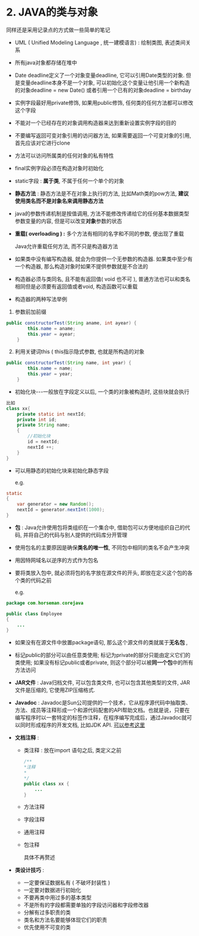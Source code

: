 # 2. JAVA的类与对象

同样还是采用记录点的方式做一些简单的笔记

- UML ( Unified Modeling Language , 统一建模语言) :  绘制类图, 表述类间关系

- 所有java对象都存储在堆中

<!--more-->


- Date deadline定义了一个对象变量deadline, 它可以引用Date类型的对象. 但是变量deadline本身不是一个对象, 可以初始化这个变量让他引用一个新构造的对象deadline = new Date() 或者引用一个已有的对象deadline = birthday

- 实例字段最好用private修饰, 如果用public修饰, 任何类的任何方法都可以修改这个字段

- 不能对一个已经存在的对象调用构造器来达到重新设置实例字段的目的

- 不要编写返回可变对象引用的访问器方法, 如果需要返回一个可变对象的引用, 首先应该对它进行clone

- 方法可以访问所属类的任何对象的私有特性

- final实例字段必须在构造对象时初始化

- static字段 : **属于类**, 不属于任何一个单个的对象

- **静态方法** : 静态方法是不在对象上执行的方法, 比如Math类的pow方法, **建议使用类名而不是对象名来调用静态方法** 

- java的参数传递机制是按值调用, 方法不能修改传递给它的任何基本数据类型参数变量的内容, 但是可以改变**对象**参数的状态

- **重载( overloading ) :** 多个方法有相同的名字和不同的参数, 便出现了重载

  Java允许重载任何方法, 而不只是构造器方法 

- 如果类中没有编写构造器, 就会为你提供一个无参数的构造器. 如果类中至少有一个构造器, 那么构造对象时如果不提供参数就是不合法的
- 构造器必须与类同名, 且不能有返回值( void 也不可 ), 普通方法也可以和类名相同但是必须要有返回值或者void, 构造函数可以重载
- 构造器的两种写法举例

1. 参数前加前缀

``` java
public constructorTest(String aname, int ayear) {
        this.name = aname;
        this.year = ayear;
    }
```

2. 利用关键词this ( this指示隐式参数, 也就是所构造的对象

```java
public constructorTest(String name, int year) {
        this.name = name;
        this.year = year;
    }
```

- 初始化块---一般放在字段定义以后, 一个类的对象被构造时, 这些块就会执行

```java
比如
class xx{
	private static int nextId;
	private int id;
	private String name;
    {
    	//初始化块
    	id = nextId;
    	nextId ++;
    }
}
```

- 可以用静态的初始化块来初始化静态字段

  e.g.

```java
static
{
    var generator = new Random();
    nextId = generator.nextInt(1000);
}
```

- **包**  : Java允许使用包将类组织在一个集合中, 借助包可以方便地组织自己的代码, 并将自己的代码与别人提供的代码库分开管理

- 使用包名的主要原因是确保**类名的唯一性**, 不同包中相同的类名不会产生冲突

- 用因特网域名以逆序的方式作为包名

- 要将类放入包中, 就必须将包的名字放在源文件的开头, 即放在定义这个包的各个类的代码之前

  e.g.

```java
package com.horseman.corejava

public class Employee
{
    ...
}
```

- 如果没有在源文件中放置package语句, 那么这个源文件的类就属于**无名包** , 

- 标记public的部分可以由任意类使用; 标记为private的部分只能由定义它们的类使用; 如果没有标记public或者private, 则这个部分可以被**同一个包**中的所有方法访问

- **JAR文件**  : Java归档文件, 可以包含类文件, 也可以包含其他类型的文件, JAR文件是压缩的, 它使用ZIP压缩格式.

- **Javadoc** : Javadoc是Sun公司提供的一个技术，它从程序源代码中抽取类、方法、成员等注释形成一个和源代码配套的API帮助文档。也就是说，只要在编写程序时以一套特定的标签作注释，在程序编写完成后，通过Javadoc就可以同时形成程序的开发文档, 比如JDK API. [可以参考这里](<https://blog.csdn.net/u011479200/article/details/78554836>)

- **文档注释** :
  - 类注释 : 放在import 语句之后, 类定义之前

    ``` java
    /**
    *注释
    *
    */
    public class xx {
        ...
    }
    ```

   - 方法注释

   - 字段注释

   - 通用注释

   - 包注释

     具体不再赘述

- **类设计技巧** : 

  - 一定要保证数据私有 ( 不破坏封装性 )
  - 一定要对数据进行初始化
  - 不要再类中用过多的基本类型
  - 不是所有的字段都需要单独的字段访问器和字段修改器
  - 分解有过多职责的类
  - 类名和方法名要能够体现它们的职责
  - 优先使用不可变的类
